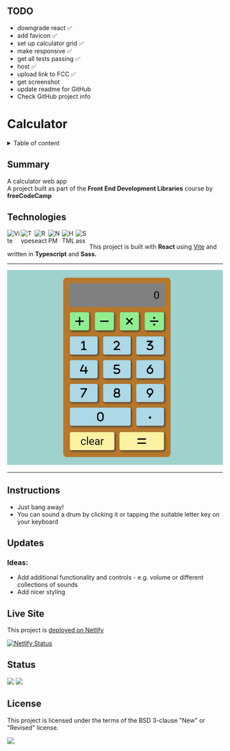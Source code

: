 ## TODO

- downgrade react ✅
- add favicon ✅
- set up calculator grid ✅
- make responsive ✅
- get all tests passing ✅
- host ✅
- upload link to FCC ✅
- get screenshot
- update readme for GitHub
- Check GitHub project info


# Calculator

<details>
<summary>Table of content</summary>
  
## Table of Content
- [Summary](#summary)
- [Technologies](#technologies)
- [Instructions](#instructions)
- [Updates](#updates)
- [Live Site](#live-site)  
- [Status](#status)
- [License](#license)

</details>

## Summary

A calculator web app<br>
A project built as part of the **Front End Development Libraries** course by **freeCodeCamp**

## Technologies

[
<img align="left" height="32" width="32" alt="Vite" src="https://cdn.jsdelivr.net/npm/simple-icons@v11/icons/vite.svg" />
<img align="left" height="32" width="32" alt="Typescript" src="https://cdn.jsdelivr.net/npm/simple-icons@v11/icons/typescript.svg" />
<img align="left" height="32" width="32" alt="React" src="https://cdn.jsdelivr.net/npm/simple-icons@v11/icons/react.svg" />
<img align="left" height="32" width="32" alt="NPM" src="https://cdn.jsdelivr.net/npm/simple-icons@v11/icons/npm.svg" />
<img align="left" height="32" width="32" alt="HTML5" src="https://cdn.jsdelivr.net/npm/simple-icons@v11/icons/html5.svg" />
<img align="left" height="32" width="32" alt="Sass" src="https://cdn.jsdelivr.net/npm/simple-icons@v11/icons/sass.svg" />
](https://github.com/MakeItBack/Learning-Tracker)<br>

This project is built with **React** using [Vite](https://vitejs.dev/) and written in **Typescript** and **Sass.**

---

![Calculator screenshot](public/screenshot.png)

---

## Instructions

- Just bang away!
- You can sound a drum by clicking it or tapping the suitable letter key on your keyboard
  
## Updates

### Ideas:
- Add additional functionality and controls - e.g. volume or different collections of sounds
- Add nicer styling

## Live Site

This project is [deployed on Netlify](https://a-wee-drum.netlify.app/)

[![Netlify Status](https://api.netlify.com/api/v1/badges/f8a4505a-ccbc-4d3f-8968-8be89bbc7365/deploy-status)](https://app.netlify.com/sites/a-wee-drum/deploys)

## Status

<a href="https://GitHub.com/MakeItBack/Markdown-Previewer/graphs/commit-activity"><img src="https://img.shields.io/badge/Maintained%3F-yes-green.svg"></a>
<a href="https://GitHub.com/MakeItBack/Markdown-Previewer/commit"><img src="https://img.shields.io/github/last-commit/MakeItBack/drum-machine"></a>

## License

This project is licensed under the terms of the BSD 3-clause "New" or "Revised" license.

<a href="https://opensource.org/licenses"><img src="https://img.shields.io/github/license/MakeItBack/Drum-machine?color=dodgerblue"></a><br>

